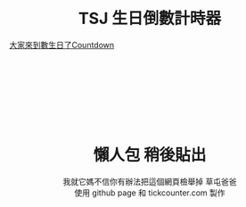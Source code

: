 

<br>
<br>
<center> <h1> TSJ 生日倒數計時器 </h1> </center>
<div data-type="countdown" data-id="2247219" class="tickcounter" style="width: 100%; position: relative; padding-bottom: 25%"><a href="//www.tickcounter.com/countdown/2247219/" title="TSJ 生日倒數">大家來到數生日了</a><a href="//www.tickcounter.com/" title="Countdown">Countdown</a></div><script>(function(d, s, id) { var js, pjs = d.getElementsByTagName(s)[0]; if (d.getElementById(id)) return; js = d.createElement(s); js.id = id; js.src = "//www.tickcounter.com/static/js/loader.js"; pjs.parentNode.insertBefore(js, pjs); }(document, "script", "tickcounter-sdk"));</script>


<div style="margin:40px">

<center> <h1>懶人包 稍後貼出 </h1>

<center> <bold>我就它媽不信你有辦法把這個網頁檢舉掉 草屯爸爸</bold> </center>

<center> 使用 github page 和 tickcounter.com 製作  </center>

</div>
